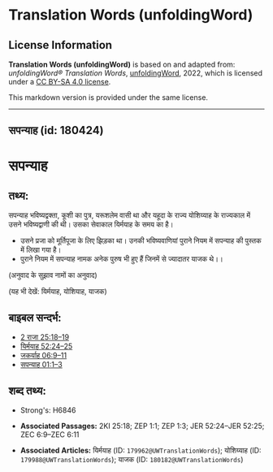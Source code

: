 # Translation Words (unfoldingWord)

## License Information

**Translation Words (unfoldingWord)** is based on and adapted from: _unfoldingWord® Translation Words_, [unfoldingWord](https://unfoldingword.org/utw), 2022, which is licensed under a [CC BY-SA 4.0 license](https://creativecommons.org/licenses/by-sa/4.0/legalcode.en).

This markdown version is provided under the same license.



--------------------------------

## सपन्याह (id: 180424)

सपन्याह
=======

तथ्य:
-----

सपन्याह भविष्यद्वक्ता, कूशी का पुत्र, यरूशलेम वासी था और यहूदा के राज्य योशिय्याह के राज्यकाल में उसने भविष्यद्वाणी की थी। उसका सेवाकाल यिर्मयाह के समय का है।

* उसने प्रजा को मूर्तिपूजा के लिए झिड़का था। उनकी भविष्यवाणियां पुराने नियम में सपन्याह की पुस्तक में लिखा गया है।
* पुराने नियम में सपन्याह नामक अनेक पुरुष भी हुए हैं जिनमें से ज्यादातर याजक थे।।

(अनुवाद के सुझाव नामों का अनुवाद)

(यह भी देखें: यिर्मयाह, योशियाह, याजक)

बाइबल सन्दर्भ:
--------------

* [2 राजा 25:18–19](https://ref.ly/2Kgs0:0)
* [यिर्मयाह 52:24–25](https://ref.ly/Jer52:24-Jer52:25)
* [जकर्याह 06:9–11](https://ref.ly/Zech6:9-Zech6:11)
* [सपन्याह 01:1–3](https://ref.ly/Zeph1:1-Zeph1:3)

शब्द तथ्य:
----------

* Strong's: H6846

* **Associated Passages:** 2KI 25:18; ZEP 1:1; ZEP 1:3; JER 52:24–JER 52:25; ZEC 6:9–ZEC 6:11
* **Associated Articles:** यिर्मयाह (ID: `179962@UWTranslationWords`); योशिय्याह (ID: `179988@UWTranslationWords`); याजक (ID: `180182@UWTranslationWords`)

